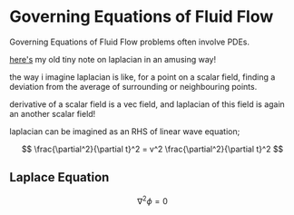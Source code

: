 # Governing Equations of Fluid Flow

Governing Equations of Fluid Flow problems often involve PDEs.

[here's](https://drive.google.com/file/d/17ENC6nCxcWn3py25OW-sRe31WkieeIyp/view?usp=sharing) my old tiny note on laplacian in an amusing way!

the way i imagine laplacian is like, for a point on a scalar field, finding a deviation from the average of surrounding or neighbouring points.

derivative of a scalar field is a vec field, and laplacian of this field is again an another scalar field!

laplacian can be imagined as an RHS of linear wave equation;

$$ \frac{\partial^2}{\partial t}^2 = v^2 \frac{\partial^2}{\partial t}^2 $$


## Laplace Equation
$$ \nabla^2 \phi = 0 $$

